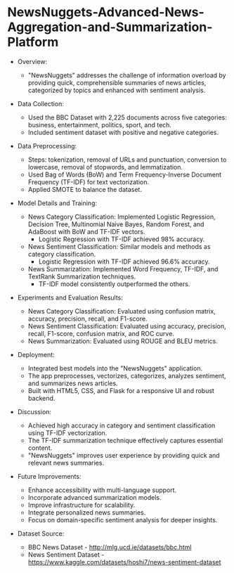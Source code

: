 # NewsNuggets-Advanced-News-Aggregation-and-Summarization-Platform

* Overview:
    * "NewsNuggets" addresses the challenge of information overload by providing quick, comprehensible summaries of news articles, categorized by topics and enhanced with sentiment analysis.
      
* Data Collection:
    * Used the BBC Dataset with 2,225 documents across five categories: business, entertainment, politics, sport, and tech.
    * Included sentiment dataset with positive and negative categories.
      
* Data Preprocessing:
    * Steps: tokenization, removal of URLs and punctuation, conversion to lowercase, removal of stopwords, and lemmatization.
    * Used Bag of Words (BoW) and Term Frequency-Inverse Document Frequency (TF-IDF) for text vectorization.
    * Applied SMOTE to balance the dataset.
      
* Model Details and Training:
    * News Category Classification: Implemented Logistic Regression, Decision Tree, Multinomial Naive Bayes, Random Forest, and AdaBoost with BoW and TF-IDF vectors.
        * Logistic Regression with TF-IDF achieved 98% accuracy.
    * News Sentiment Classification: Similar models and methods as category classification.
        * Logistic Regression with TF-IDF achieved 96.6% accuracy.
    * News Summarization: Implemented Word Frequency, TF-IDF, and TextRank Summarization techniques.
        * TF-IDF model consistently outperformed the others.
          
* Experiments and Evaluation Results:
    * News Category Classification: Evaluated using confusion matrix, accuracy, precision, recall, and F1-score.
    * News Sentiment Classification: Evaluated using accuracy, precision, recall, F1-score, confusion matrix, and ROC curve.
    * News Summarization: Evaluated using ROUGE and BLEU metrics.
      
* Deployment:
    * Integrated best models into the "NewsNuggets" application.
    * The app preprocesses, vectorizes, categorizes, analyzes sentiment, and summarizes news articles.
    * Built with HTML5, CSS, and Flask for a responsive UI and robust backend.
      
* Discussion:
    * Achieved high accuracy in category and sentiment classification using TF-IDF vectorization.
    * The TF-IDF summarization technique effectively captures essential content.
    * "NewsNuggets" improves user experience by providing quick and relevant news summaries.
      
* Future Improvements:
    * Enhance accessibility with multi-language support.
    * Incorporate advanced summarization models.
    * Improve infrastructure for scalability.
    * Integrate personalized news summaries.
    * Focus on domain-specific sentiment analysis for deeper insights.
      
* Dataset Source:
    * BBC News Dataset - http://mlg.ucd.ie/datasets/bbc.html
    * News Sentiment Dataset - https://www.kaggle.com/datasets/hoshi7/news-sentiment-dataset
